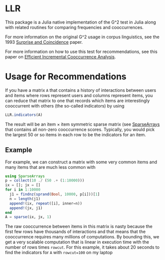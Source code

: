 # LLR
This package is a Julia native implementation of the G^2 test in Julia
along with related routines for comparing frequencies and cooccurrences.

For more information on the original G^2 usage in corpus linguistics,
see the 1993 [Surprise and Coincidence](https://aclanthology.org/J93-1003.pdf) paper.

For more information on how to use this test for recommendations, see
this paper on [Efficient Incremental Cooccurrence Analysis](https://ssc.io/pdf/p3-schelter.pdf).

# Usage for Recommendations
If you have a matrix `A` that contains a history of interactions between users and items where
rows represent users and columns represent items, you can reduce that matrix to one that records
which items are interestingly cooccurrent with others (the so-called indicators) by using
```julia
LLR.indicators(A)
```
The result will be an item × item symmetric sparse matrix (see [SparseArrays](https://docs.julialang.org/en/v1/stdlib/SparseArrays/) 
that contains all non-zero cooccurrence scores. Typically, you would pick the largest 50 or so items
in each row to be the indicators for an item.

## Example
For example, we can construct a matrix with some very common items and many items that are much less common
with 
```julia
using SparseArrays
p = collect(10 ./ (50 .+ (1:10000)))
ix = []; jx = []
for i in 1:10000
  j1 = findnz(sprand(Bool, 10000, p[i]))[1]
  n = length(j1)
  append!(ix, repeat([i], inner=n))
  append!(jx, j1)
end
A = sparse(ix, jx, 1)
```
The raw cooccurrence between items in this matrix is nasty because the first few rows have thousands of interactions
and that means that the cooccurrence requires many millions of computations. By bounding this, we get a very scalable
computation that is linear in execution time with the number of rows times `rowcut`. For this example, it takes about
20 seconds to find the indicators for `A` with `rowcut=100` on my laptop

